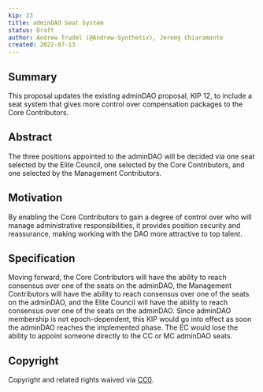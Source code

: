 ```yaml
---
kip: 23
title: adminDAO Seat System
status: Draft
author: Andrew Trudel (@Andrew-Synthetix), Jeremy Chiaramonte  
created: 2022-07-13
---
```


## Summary

This proposal updates the existing adminDAO proposal, KIP 12, to include a seat system that gives more control over compensation packages to the Core Contributors. 

## Abstract

The three positions appointed to the adminDAO will be decided via one seat selected by the Elite Council, one selected by the Core Contributors, and one selected by the Management Contributors. 

## Motivation

By enabling the Core Contributors to gain a degree of control over who will manage administrative responsibilities, it provides position security and reassurance, making working with the DAO more attractive to top talent.

## Specification

Moving forward, the Core Contributors will have the ability to reach consensus over one of the seats on the adminDAO, the Management Contributors will have the ability to reach consensus over one of the seats on the adminDAO, and the Elite Council will have the ability to reach consensus over one of the seats on the adminDAO. Since adminDAO membership is not epoch-dependent, this KIP would go into effect as soon the adminDAO reaches the implemented phase. The EC would lose the ability to appoint someone directly to the CC or MC adminDAO seats. 

## Copyright

Copyright and related rights waived via [CC0](https://creativecommons.org/publicdomain/zero/1.0/).

